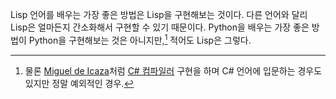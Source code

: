 Lisp 언어를 배우는 가장 좋은 방법은 Lisp을 구현해보는 것이다. 다른 언어와 달리 Lisp은 얼마든지 간소화해서 구현할 수 있기 때문이다. Python을 배우는 가장 좋은 방법이 Python을 구현해보는 것은 아니지만,[^1] 적어도 Lisp은 그렇다.

[^1]: 물론 [Miguel de Icaza][1]처럼 [C# 컴파일러][2] 구현을 하며 C# 언어에 입문하는 경우도 있지만 정말 예외적인 경우.

[1]: http://tirania.org/
[2]: http://www.mono-project.com/CSharp_Compiler
